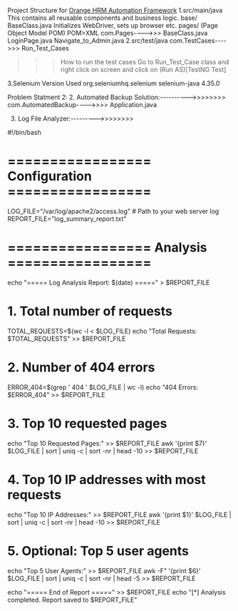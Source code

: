 
Project Structure for [Orange HRM  Automation Framework](https://opensource-demo.orangehrmlive.com/web/index.php/auth/login)
1.src/main/java
This contains all reusable components and business logic.
base/
BaseClass.java Initializes WebDriver, sets up browser etc.
pages/ (Page Object Model POM)
POM>XML
com.Pages---->>>
BaseClass.java
LoginPage.java
Navigate_to_Admin.java
2.src/test/java
com.TestCases---->>>
Run_Test_Cases

>>>How to run the test cases
>>>Go to Run_Test_Case class
and right click on screen and click on (Run AS)[TestNG Test]

3.Selenium Version Used
 <dependency>
    <groupId>org.seleniumhq.selenium</groupId>
    <artifactId>selenium-java</artifactId>
    <version>4.35.0</version>
</dependency>


Problem Statment 2:
2. Automated Backup Solution:---------->>>>>>>>
com.AutomatedBackup---->>>>
Application.java

3. Log File Analyzer:--------->>>>>>>>

#!/bin/bash

# ================= Configuration =================
LOG_FILE="/var/log/apache2/access.log"  # Path to your web server log
REPORT_FILE="log_summary_report.txt"

# ================= Analysis =================
echo "===== Log Analysis Report: $(date) =====" > $REPORT_FILE

# 1. Total number of requests
TOTAL_REQUESTS=$(wc -l < $LOG_FILE)
echo "Total Requests: $TOTAL_REQUESTS" >> $REPORT_FILE

# 2. Number of 404 errors
ERROR_404=$(grep ' 404 ' $LOG_FILE | wc -l)
echo "404 Errors: $ERROR_404" >> $REPORT_FILE

# 3. Top 10 requested pages
echo "Top 10 Requested Pages:" >> $REPORT_FILE
awk '{print $7}' $LOG_FILE | sort | uniq -c | sort -nr | head -10 >> $REPORT_FILE

# 4. Top 10 IP addresses with most requests
echo "Top 10 IP Addresses:" >> $REPORT_FILE
awk '{print $1}' $LOG_FILE | sort | uniq -c | sort -nr | head -10 >> $REPORT_FILE

# 5. Optional: Top 5 user agents
echo "Top 5 User Agents:" >> $REPORT_FILE
awk -F\" '{print $6}' $LOG_FILE | sort | uniq -c | sort -nr | head -5 >> $REPORT_FILE

echo "===== End of Report =====" >> $REPORT_FILE
echo "[*] Analysis completed. Report saved to $REPORT_FILE"

